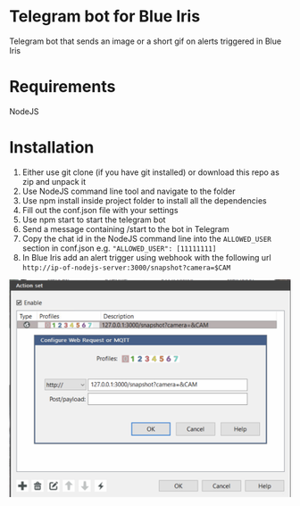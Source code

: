 # Telegram bot for Blue Iris
Telegram bot that sends an image or a short gif on alerts triggered in Blue Iris

# Requirements
NodeJS

# Installation
1. Either use git clone (if you have git installed) or download this repo as zip and unpack it
2. Use NodeJS command line tool and navigate to the folder
3. Use npm install inside project folder to install all the dependencies
4. Fill out the conf.json file with your settings
5. Use npm start to start the telegram bot
6. Send a message containing /start to the bot in Telegram
7. Copy the chat id in the NodeJS command line into the `ALLOWED_USER` section in conf.json e.g. `"ALLOWED_USER": [11111111]`
8. In Blue Iris add an alert trigger using webhook with the following url `http://ip-of-nodejs-server:3000/snapshot?camera=$CAM`

![](readme-assets/web-request.png)